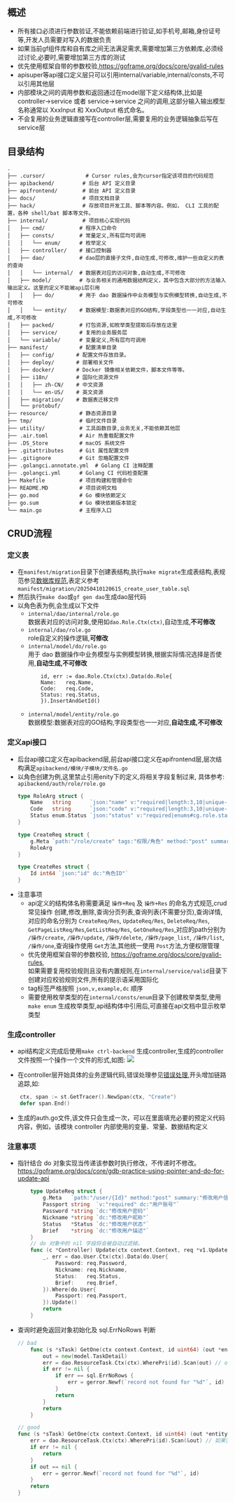 ## 概述
- 所有接口必须进行参数验证,不能依赖前端进行验证,如手机号,邮箱,身份证号等,开发人员需要对写入的数据负责
- 如果当前gf组件库和自有库之间无法满足需求,需要增加第三方依赖库,必须经过讨论,必要时,需要增加第三方库的测试
- 优先使用框架自带的参数校验,https://goframe.org/docs/core/gvalid-rules
- apisuper等api接口定义层只可以引用internal/variable,internal/consts,不可以引用其他层
- 内部模块之间的调用参数和返回通过在model层下定义结构体,比如是 controller->service 或者 service->service 之间的调用,这部分输入输出模型名称通常以 XxxInput 和 XxxOutput 格式命名。
- 不会复用的业务逻辑直接写在controller层,需要复用的业务逻辑抽象后写在service层

## 目录结构
```
.
├── .cursor/             # Cursor rules,会为cursor指定该项目的代码规范
├── apibackend/         # 后台 API 定义目录
├── apifrontend/        # 前台 API 定义目录
├── docs/               # 项目文档目录
├── hack/               # 存放项目开发工具、脚本等内容。例如， CLI 工具的配置，各种 shell/bat 脚本等文件。
├── internal/           # 项目核心实现代码
│   ├── cmd/           # 程序入口命令
│   ├── consts/        # 常量定义,所有层均可调用
│   │   └── enum/      # 枚举定义    
│   ├── controller/    # 接口控制器
│   ├── dao/           # dao层的直接子文件,自动生成,可修改,维护一些自定义的表的查询
│   │   └── internal/  # 数据表对应的访问对象,自动生成,不可修改
│   ├── model/         # 与业务相关的通用数据结构定义，其中包含大部分的方法输入输出定义。这里的定义不能被api层引用
│   │   ├── do/        # 用于 dao 数据操作中业务模型与实例模型转换,自动生成,不可修改
│   │   └── entity/    # 数据模型:数据表对应的GO结构,字段类型也一一对应,自动生成,不可修改    
│   ├── packed/        # 打包资源,如枚举类型提取后存放在这里
│   ├── service/       # 复用的业务服务层
│   └── variable/      # 变量定义,所有层均可调用
├── manifest/          # 配置清单目录
│   ├── config/       # 配置文件存放目录。
│   ├── deploy/       # 部署相关文件
│   ├── docker/       # Docker 镜像相关依赖文件，脚本文件等等。
│   ├── i18n/         # 国际化资源文件
│   │   ├── zh-CN/    # 中文资源
│   │   └── en-US/    # 英文资源
│   ├── migration/    # 数据表迁移文件
│   └── protobuf/
├── resource/          # 静态资源目录
├── tmp/               # 临时文件目录
├── utility/           # 工具函数目录,业务无关,不能依赖其他层
├── .air.toml          # Air 热重载配置文件
├── .DS_Store          # macOS 系统文件
├── .gitattributes     # Git 属性配置文件
├── .gitignore         # Git 忽略配置文件
├── .golangci.annotate.yml  # Golang CI 注释配置
├── .golangci.yml      # Golang CI 代码检查配置
├── Makefile           # 项目构建和管理命令
├── README.MD          # 项目说明文档
├── go.mod             # Go 模块依赖定义
├── go.sum             # Go 模块依赖版本锁定
└── main.go            # 主程序入口
```




## CRUD流程
### 定义表
- 在`manifest/migration`目录下创建表结构,执行`make migrate`生成表结构,表规范参见[数据库规范](./数据库规范.md),表定义参考`manifest/migration/20250410120615_create_user_table.sql`
- 然后执行`make dao`或`gf gen dao`生成dao层代码
- 以角色表为例,会生成以下文件
    - `internal/dao/internal/role.go`  
    数据表对应的访问对象,使用如`dao.Role.Ctx(ctx)`,自动生成,**不可修改**
    - `internal/dao/role.go`            
     role自定义的操作逻辑,**可修改**
    - `internal/model/do/role.go`       
     用于 dao 数据操作中业务模型与实例模型转换,根据实际情况选择是否使用,**自动生成,不可修改**
        ```
            id, err := dao.Role.Ctx(ctx).Data(do.Role{
            Name:   req.Name,
            Code:   req.Code,
            Status: req.Status,
            }).InsertAndGetId()
        ```  
    - `internal/model/entity/role.go`   
     数据模型:数据表对应的GO结构,字段类型也一一对应,**自动生成,不可修改**    


### 定义api接口
- 后台api接口定义在apibackend层,前台api接口定义在apifrontend层,层次结构满足`apibackend/模块/子模块/文件名.go`
- 以角色创建为例,这里禁止引用enity下的定义,将相关字段复制过来, 具体参考: `apibackend/auth/role/role.go`
    ```go
    type RoleArg struct {
        Name   string      `json:"name" v:"required|length:3,10|unique-field:role#cg.role.name.required|cg.role.name.length|cg.role.name.unique" example:"管理员" dc:"角色名称" `
        Code   string      `json:"code" v:"required|length:3,10|unique-field:role#cg.role.code.required|cg.role.code.length|cg.role.code.unique" example:"admin" dc:"角色权限字符串" `
        Status enum.Status `json:"status" v:"required|enums#cg.role.status.required|cg.role.status.enums"  example:"normal" dc:"状态,disabled:禁用,normal:正常" `
    }

    type CreateReq struct {
        g.Meta `path:"/role/create" tags:"权限/角色" method:"post" summary:"创建角色"`
        RoleArg
    }

    type CreateRes struct {
        Id int64 `json:"id" dc:"角色ID"`
    }
    ```
- 注意事项
    - api定义的结构体名称需要满足 `操作+Req` 及 `操作+Res` 的命名方式规范,crud常见操作 创建,修改,删除,查询分页列表,查询列表(不需要分页),查询详情,对应的命名分别为 `CreateReq/Res`, `UpdateReq/Res`, `DeleteReq/Res`, `GetPageListReq/Res`,`GetListReq/Res`, `GetOneReq/Res`,对应的path分别为 `/操作/create`, `/操作/update`, `/操作/delete`, `/操作/page_list`, `/操作/list`, `/操作/one`,查询操作使用 `Get`方法,其他统一使用 `Post`方法,方便权限管理
    - 优先使用框架自带的参数校验, https://goframe.org/docs/core/gvalid-rules,  
    如果需要复用校验规则且没有内置规则,在`internal/service/valid`目录下创建对应校验规则文件,所有的提示语采用国际化
    - tag标签严格按照 `json,v,example,dc` 顺序
    - 需要使用枚举类型的在`internal/consts/enum`目录下创建枚举类型,使用`make enum` 生成枚举类型,api结构体中引用后,可直接在api文档中显示枚举类型
### 生成controller
- api结构定义完成后使用`make ctrl-backend` 生成controller,生成的controller文件按照一个操作一个文件的形式,如图:
![](images/gf代码最佳实践/20250422161425.png)

- 在controller层开始具体的业务逻辑代码,错误处理参见[错误处理](./错误处理.md),开头增加链路追踪,如:
```go
	ctx, span := st.GetTracer().NewSpan(ctx, "Create")
	defer span.End()
```
- 生成的auth.go文件,该文件只会生成一次，可以在里面填充必要的预定义代码内容，例如，该模块 controller 内部使用的变量、常量、数据结构定义
### 注意事项
- 指针结合 do 对象实现当传递该参数时执行修改，不传递时不修改。 https://goframe.org/docs/core/gdb-practice-using-pointer-and-do-for-update-api
    ```go
        type UpdateReq struct {
            g.Meta   `path:"/user/{Id}" method:"post" summary:"修改用户信息"`
            Passport string  `v:"required" dc:"用户账号"`
            Password *string `dc:"修改用户密码"`
            Nickname *string `dc:"修改用户昵称"`
            Status   *Status `dc:"修改用户状态"`
            Brief    *string `dc:"修改用户描述"`
        }
        // do 对象中的 nil 字段将会被自动过滤掉。
        func (c *Controller) Update(ctx context.Context, req *v1.UpdateReq) (res *v1.UpdateRes, err error) {
            _, err = dao.User.Ctx(ctx).Data(do.User{
                Password: req.Password,
                Nickname: req.Nickname,
                Status:   req.Status,
                Brief:    req.Brief,
            }).Where(do.User{
                Passport: req.Passport,
            }).Update()
            return
        }
    ``` 

- 查询时避免返回对象初始化及 sql.ErrNoRows 判断
    ```go
    // bad
        func (s *sTask) GetOne(ctx context.Context, id uint64) (out *entity.ResourceTask, err error) {
            out = new(model.TaskDetail)
            err = dao.ResourceTask.Ctx(ctx).WherePri(id).Scan(out) // out被初始化
            if err != nil {
                if err == sql.ErrNoRows {
                    err = gerror.Newf(`record not found for "%d"`, id)
                }
                return
            }
            return
        }

    // good
    func (s *sTask) GetOne(ctx context.Context, id uint64) (out *entity.ResourceTask, err error) {
        err = dao.ResourceTask.Ctx(ctx).WherePri(id).Scan(&out) // 如果没有数据,out为nil
        if err != nil {
            return
        }
        if out == nil {
            err = gerror.Newf(`record not found for "%d"`, id)
        }
        return
    }


    ```



